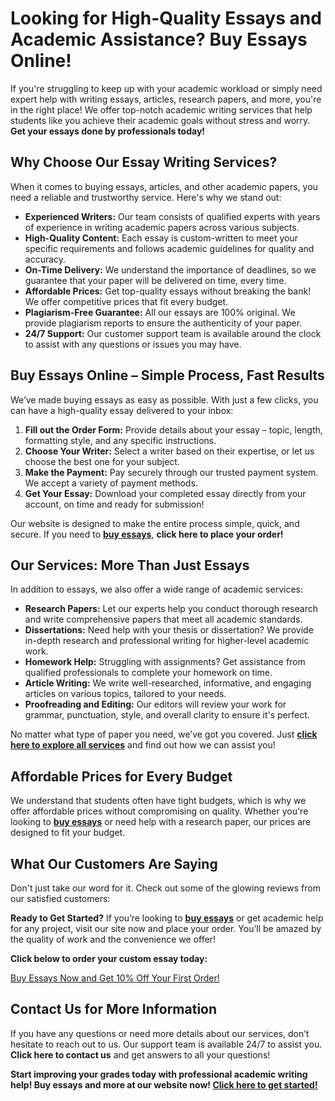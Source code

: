 # Looking for High-Quality Essays and Academic Assistance? Buy Essays Online!

If you're struggling to keep up with your academic workload or simply need expert help with writing essays, articles, research papers, and more, you're in the right place! We offer top-notch academic writing services that help students like you achieve their academic goals without stress and worry. **Get your essays done by professionals today!**

## Why Choose Our Essay Writing Services?

When it comes to buying essays, articles, and other academic papers, you need a reliable and trustworthy service. Here's why we stand out:

- **Experienced Writers:** Our team consists of qualified experts with years of experience in writing academic papers across various subjects.
- **High-Quality Content:** Each essay is custom-written to meet your specific requirements and follows academic guidelines for quality and accuracy.
- **On-Time Delivery:** We understand the importance of deadlines, so we guarantee that your paper will be delivered on time, every time.
- **Affordable Prices:** Get top-quality essays without breaking the bank! We offer competitive prices that fit every budget.
- **Plagiarism-Free Guarantee:** All our essays are 100% original. We provide plagiarism reports to ensure the authenticity of your paper.
- **24/7 Support:** Our customer support team is available around the clock to assist with any questions or issues you may have.

## Buy Essays Online – Simple Process, Fast Results

We’ve made buying essays as easy as possible. With just a few clicks, you can have a high-quality essay delivered to your inbox:

1. **Fill out the Order Form:** Provide details about your essay – topic, length, formatting style, and any specific instructions.
2. **Choose Your Writer:** Select a writer based on their expertise, or let us choose the best one for your subject.
3. **Make the Payment:** Pay securely through our trusted payment system. We accept a variety of payment methods.
4. **Get Your Essay:** Download your completed essay directly from your account, on time and ready for submission!

Our website is designed to make the entire process simple, quick, and secure. If you need to [**buy essays**](https://tinyurl.com/topessay?keyword=essays+to+buy), **click here to place your order!**

## Our Services: More Than Just Essays

In addition to essays, we also offer a wide range of academic services:

- **Research Papers:** Let our experts help you conduct thorough research and write comprehensive papers that meet all academic standards.
- **Dissertations:** Need help with your thesis or dissertation? We provide in-depth research and professional writing for higher-level academic work.
- **Homework Help:** Struggling with assignments? Get assistance from qualified professionals to complete your homework on time.
- **Article Writing:** We write well-researched, informative, and engaging articles on various topics, tailored to your needs.
- **Proofreading and Editing:** Our editors will review your work for grammar, punctuation, style, and overall clarity to ensure it's perfect.

No matter what type of paper you need, we’ve got you covered. Just [**click here to explore all services**](https://tinyurl.com/topessay?keyword=essays+to+buy) and find out how we can assist you!

## Affordable Prices for Every Budget

We understand that students often have tight budgets, which is why we offer affordable prices without compromising on quality. Whether you're looking to [**buy essays**](https://tinyurl.com/topessay?keyword=essays+to+buy) or need help with a research paper, our prices are designed to fit your budget.

## What Our Customers Are Saying

Don't just take our word for it. Check out some of the glowing reviews from our satisfied customers:

**Ready to Get Started?** If you’re looking to [**buy essays**](https://tinyurl.com/topessay?keyword=essays+to+buy) or get academic help for any project, visit our site now and place your order. You’ll be amazed by the quality of work and the convenience we offer!

**Click below to order your custom essay today:**

[Buy Essays Now and Get 10% Off Your First Order!](https://tinyurl.com/topessay?keyword=essays+to+buy)

## Contact Us for More Information

If you have any questions or need more details about our services, don’t hesitate to reach out to us. Our support team is available 24/7 to assist you. **Click here to contact us** and get answers to all your questions!

**Start improving your grades today with professional academic writing help! Buy essays and more at our website now! [Click here to get started!](https://tinyurl.com/topessay?keyword=essays+to+buy)**

